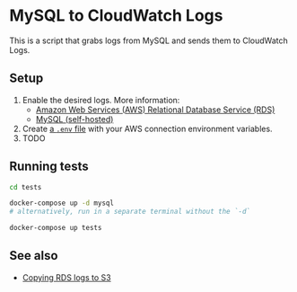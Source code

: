 # MySQL to CloudWatch Logs

This is a script that grabs logs from MySQL and sends them to CloudWatch Logs.

## Setup

1. Enable the desired logs. More information:
    * [Amazon Web Services (AWS) Relational Database Service (RDS)](http://docs.aws.amazon.com/AmazonRDS/latest/UserGuide/USER_LogAccess.Concepts.MySQL.html)
    * [MySQL (self-hosted)](https://dev.mysql.com/doc/refman/5.7/en/server-logs.html)
1. Create [a `.env` file](https://docs.docker.com/compose/environment-variables/#the-env-file) with your AWS connection environment variables.
1. TODO

## Running tests

```sh
cd tests

docker-compose up -d mysql
# alternatively, run in a separate terminal without the `-d`

docker-compose up tests
```

## See also

* [Copying RDS logs to S3](https://github.com/ryanholland/rdslogs_to_s3)
